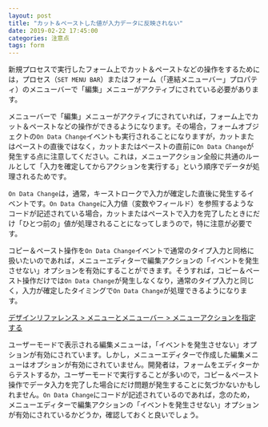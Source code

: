 ```yaml
---
layout: post
title: "カット＆ペーストした値が入力データに反映されない"
date: 2019-02-22 17:45:00
categories: 注意点
tags: form
---
```


新規プロセスで実行したフォーム上でカット＆ペーストなどの操作をするためには，プロセス（``SET MENU BAR``）またはフォーム（「連結メニューバー」プロパティ）のメニューバーで「編集」メニューがアクティブにされている必要があります。

メニューバーで「編集」メニューがアクティブにされていれば，フォーム上でカット＆ペーストなどの操作ができるようになります。その場合，フォームオブジェクトの``On Data Change``イベントも実行されることになりますが，カットまたはペーストの直後ではなく，カットまたはペーストの直前に``On Data Change``が発生する点に注意してください。これは，メニューアクション全般に共通のルールとして「入力を確定してからアクションを実行する」という順序でデータが処理されるためです。

``On Data Change``は，通常，キーストロークで入力が確定した直後に発生するイベントです。``On Data Change``に入力値（変数やフィールド）を参照するようなコードが記述されている場合，カットまたはペーストで入力を完了したときにだけ「ひとつ前の」値が処理されることになってしまうので，特に注意が必要です。

コピー＆ペースト操作を``On Data Change``イベントで通常のタイプ入力と同格に扱いたいのであれば，メニューエディターで編集アクションの「イベントを発生させない」オプションを有効にすることができます。そうすれば，コピー＆ペースト操作だけでは``On Data Change``が発生しなくなり，通常のタイプ入力と同じく，入力が確定したタイミングで``On Data Change``が処理できるようになります。

[デザインリファレンス > メニューとメニューバー > メニューアクションを指定する](https://doc.4d.com/4Dv17/4D/17.1/Specifying-the-action-of-a-menu.300-4201054.ja.html)

ユーザーモードで表示される編集メニューは，「イベントを発生させない」オプションが有効にされています。しかし，メニューエディターで作成した編集メニューはオプションが有効にされていません。開発者は，フォームをエディターからテストするか，ユーザーモードで実行することが多いので，コピー＆ペースト操作でデータ入力を完了した場合にだけ問題が発生することに気づかないかもしれません。``On Data Change``にコードが記述されているのであれば，念のため，メニューエディターで編集アクションの「イベントを発生させない」オプションが有効にされているかどうか，確認しておくと良いでしょう。
